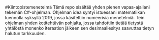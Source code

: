 #Kiintopistemenetelmä
Tämä repo sisältää yhden pienen vapaa-ajallani tekemän C#-ohjelman. Ohjelman idea syntyi istuessani matematiikan luennolla syksyllä 2019, jossa käsiteltiin numeerisia menetelmiä. Tein ohjelman yhden 
kotitehtävän pohjalta, jossa tahdottiin tietää tietystä yhtälöstä monenko iteraation jälkeen sen desimaaliesitys saavuttaa tietyn halutun tarkkuuden.
